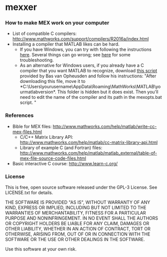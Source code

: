 # mexxer


### How to make MEX work on your computer

- List of compatible C compilers: http://www.mathworks.com/support/compilers/R2016a/index.html
- Installing a compiler that MATLAB likes can be hard.
  - If you have Windows, you can try with following the instructions [here](https://www.mathworks.com/matlabcentral/answers/101105-how-do-i-install-microsoft-windows-sdk-7-1). Several things can go wrong; see [here](https://www.mathworks.com/matlabcentral/answers/95039-why-does-the-sdk-7-1-installation-fail-with-an-installation-failed-message-on-my-windows-system) for some troubleshooting.
  - As an alternative for Windows users, if you already have a C compiler that you want MATLAB to recognize, download [this script](https://github.com/lacerbi/mexxer/blob/master/mexopts.bat) provided by Bas van Opheusden and follow his instructions: "After downloading this file, move it to *C:\Users\yourusername\AppData\Roaming\MathWorks\MATLAB\yourmatlabversion\*. This folder is hidden but it does exist. Then you'll need to edit the name of the compiler and its path in the mexopts.bat script. 
"

### References

- Bible for MEX files: http://www.mathworks.com/help/matlab/write-cc-mex-files.html
  - C/C++ Matrix Library API: http://www.mathworks.com/help/matlab/cc-matrix-library-api.html
  - Library of example C (and Fortran) files: http://www.mathworks.com/help/matlab/matlab_external/table-of-mex-file-source-code-files.html
- Basic interactive C course: http://www.learn-c.org/

### License

This is free, open source software released under the GPL-3 License. See LICENSE.txt for details.

THE SOFTWARE IS PROVIDED "AS IS", WITHOUT WARRANTY OF ANY KIND, EXPRESS OR IMPLIED, INCLUDING BUT NOT LIMITED TO THE WARRANTIES OF MERCHANTABILITY, FITNESS FOR A PARTICULAR PURPOSE AND NONINFRINGEMENT. IN NO EVENT SHALL THE AUTHORS OR COPYRIGHT HOLDERS BE LIABLE FOR ANY CLAIM, DAMAGES OR OTHER LIABILITY, WHETHER IN AN ACTION OF CONTRACT, TORT OR OTHERWISE, ARISING FROM, OUT OF OR IN CONNECTION WITH THE SOFTWARE OR THE USE OR OTHER DEALINGS IN THE SOFTWARE.

Use this software at your own risk.

